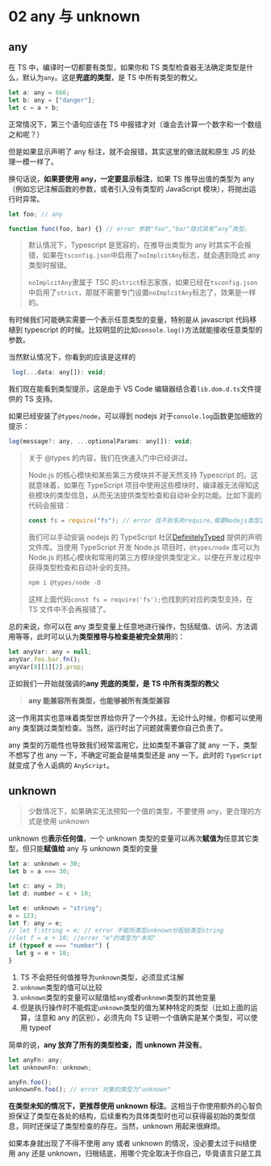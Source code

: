 # 02 any 与 unknown

## any

在 TS 中，编译时一切都要有类型，如果你和 TS 类型检查器无法确定类型是什么，默认为`any`。这是**兜底的类型**，是 TS 中所有类型的教父。

```javascript
let a: any = 666;
let b: any = ["danger"];
let c = a + b;
```

正常情况下，第三个语句应该在 TS 中报错才对（谁会去计算一个数字和一个数组之和呢？）

但是如果显示声明了 any 标注，就不会报错，其实这里的做法就和原生 JS 的处理一模一样了。

换句话说，**如果要使用 any，一定要显示标注**，如果 TS 推导出值的类型为 any（例如忘记注解函数的参数，或者引入没有类型的 JavaScript 模块），将抛出运行时异常。

```javascript
let foo; // any

function func(foo, bar) {} // error 参数"foo","bar"隐式具有“any”类型。
```

> 默认情况下，Typescript 是宽容的，在推导出类型为 any 时其实不会报错，如果在`tsconfig.json`中启用了`noImplcitAny`标志，就会遇到隐式 any 类型时报错。
>
> `noImplcitAny`隶属于 TSC 的`strict`标志家族，如果已经在`tsconfig.json`中启用了`strict`，那就不需要专门设置`noImplcitAny`标志了，效果是一样的。

有时候我们可能确实需要一个表示任意类型的变量，特别是从 javascript 代码移植到 typescript 的时候。比较明显的比如`console.log()`方法就能接收任意类型的参数。

当然默认情况下，你看到的应该是这样的

```javascript
 log(...data: any[]): void;
```

我们现在能看到类型提示，这是由于 VS Code 编辑器结合着`lib.dom.d.ts`文件提供的 TS 支持。

如果已经安装了`@types/node`，可以得到 nodejs 对于`console.log`函数更加细致的提示：

```javascript
log(message?: any, ...optionalParams: any[]): void;
```

> 关于 @types 的内容，我们在快速入门中已经讲过。
>
> Node.js 的核心模块和某些第三方模块并不是天然支持 Typescript 的。这就意味着，如果在 TypeScript 项目中使用这些模块时，编译器无法得知这些模块的类型信息，从而无法提供类型检查和自动补全的功能。比如下面的代码会报错：
>
> ```typescript
> const fs = require("fs"); // error 找不到名称require,需要Nodejs类型定义
> ```
>
> 我们可以手动安装 nodejs 的 TypeScript 社区[DefinitelyTyped](https://github.com/DefinitelyTyped/DefinitelyTyped) 提供的声明文件库。当使用 TypeScript 开发 Node.js 项目时，`@types/node` 库可以为 Node.js 的核心模块和常用的第三方模块提供类型定义，以便在开发过程中获得类型检查和自动补全的支持。
>
> ```javascript
> npm i @types/node -D
> ```
>
> 这样上面代码`const fs = require('fs');`也找到的对应的类型支持，在 TS 文件中不会再报错了。

总的来说，你可以在 any 类型变量上任意地进行操作，包括赋值、访问、方法调用等等，此时可以认为**类型推导与检查是被完全禁用**的：

```javascript
let anyVar: any = null;
anyVar.foo.bar.fn();
anyVar[0][1][2].prop;
```

正如我们一开始就强调的**any 兜底的类型，是 TS 中所有类型的教父**

> **any 能兼容所有类型，也能够被所有类型兼容**

这一作用其实也意味着类型世界给你开了一个外挂，无论什么时候，你都可以使用 any 类型跳过类型检查。当然，运行时出了问题就需要你自己负责了。

any 类型的万能性也导致我们经常滥用它，比如类型不兼容了就 any 一下，类型不想写了也 any 一下，不确定可能会是啥类型还是 any 一下。此时的 `TypeScript` 就变成了令人诟病的 `AnyScript`。

## unknown

> 少数情况下，如果确实无法预知一个值的类型，不要使用 any，更合理的方式是使用 unknown

unknown 也**表示任何值**，一个 unknown 类型的变量可以再次**赋值为**任意其它类型，但只能**赋值给** any 与 unknown 类型的变量

```javascript
let a: unknown = 30;
let b = a === 30;

let c: any = 30;
let d: number = c + 10;

let e: unknown = "string";
e = 123;
let f: any = e;
// let f:string = e; // error 不能将类型unknown分配给类型string
//let f = e + 10; //error "e"的类型为"未知"
if (typeof e === "number") {
  let g = e + 10;
}
```

1. TS 不会把任何值推导为`unknown`类型，必须显式注解
2. `unknown`类型的值可以比较
3. `unknown`类型的变量可以赋值给`any`或者`unknown`类型的其他变量
4. 但是执行操作时不能假定`unknown`类型的值为某种特定的类型（比如上面的运算，注意和 any 的区别），必须先向 TS 证明一个值确实是某个类型，可以使用 typeof

简单的说，**any 放弃了所有的类型检查，而 unknown 并没有**。

```javascript
let anyFn: any;
let unknownFn: unknown;

anyFn.foo();
unknownFn.foo(); // error 对象的类型为"unknown"
```

**在类型未知的情况下，更推荐使用 unknown 标注**。这相当于你使用额外的心智负担保证了类型在各处的结构，后续重构为具体类型时也可以获得最初始的类型信息，同时还保证了类型检查的存在。当然，unknown 用起来很麻烦。

如果本身就出现了不得不使用 any 或者 unknown 的情况，没必要太过于纠结使用 any 还是 unknown，归根结底，用哪个完全取决于你自己，毕竟语言只是工具
